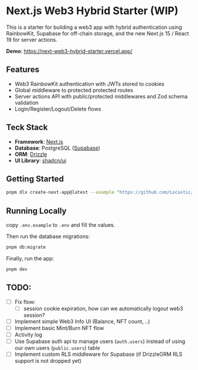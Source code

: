# Next.js Web3 Hybrid Starter (WIP)

This is a starter for building a web3 app with hybrid authentication using RainbowKit, Supabase for off-chain storage, and the new Next.js 15 / React 19 for server actions.

**Demo**: https://next-web3-hybrid-starter.vercel.app/

## Features

- Web3 RainbowKit authentication with JWTs stored to cookies
- Global middleware to protected protected routes
- Server actions API with public/protected middlewares and Zod schema validation
- Login/Register/Logout/Delete flows

## Teck Stack

- **Framework**: [Next.js](https://nextjs.org/)
- **Database**: PostgreSQL ([Supabase](https://supabase.com/))
- **ORM**: [Drizzle](https://orm.drizzle.team/)
- **UI Library**: [shadcn/ui](https://ui.shadcn.com/)

## Getting Started

```bash
pnpm dlx create-next-app@latest --example "https://github.com/Locastic/next-web3-hybrid-starter"
```

## Running Locally

copy `.env.example` to `.env` and fill the values.

Then run the database migrations:

```bash
pnpm db:migrate
```

Finally, run the app:

```bash
pnpm dev
```

## TODO:

- [ ] Fix flow:
  - [ ] session cookie expiration, how can we automatically logout web3 session?
- [ ] Implement simple Web3 Info UI (Balance, NFT count, ..)
- [ ] Implement basic Mint/Burn NFT flow
- [ ] Activity log
- [ ] Use Supabase auth api to manage users (`auth.users`) instead of using our own users (`public.users`) table
- [ ] Implement custom RLS middleware for Supabase (if DrizzleORM RLS support is not dropped yet)
